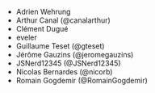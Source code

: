 - Adrien Wehrung
- Arthur Canal (@canalarthur)
- Clément Dugué
- eveler
- Guillaume Teset (@gteset)
- Jérôme Gauzins (@jeromegauzins)
- JSNerd12345 (@JSNerd12345)
- Nicolas Bernardes (@nicorb)
- Romain Gogdemir (@RomainGogdemir)
